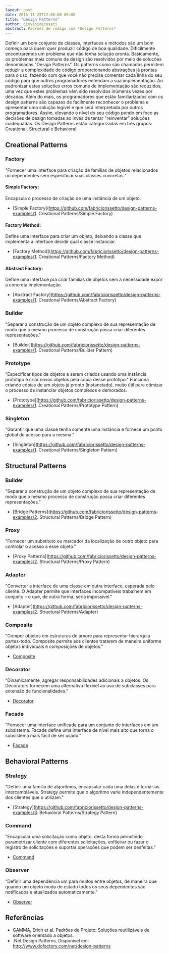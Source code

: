 ```yaml
---
layout: post
date: 2016-11-25T12:00:00-00:00
title: "Design Patterns"
author: giovanidecusati
abstract: Padrões de código com *Design Patterns*
---
```

Definir um bom conjunto de classes, interfaces e métodos são um bom começo para quem quer produzir código de boa qualidade. Dificilmente encontraremos um problema que não tenha solução pronta. Basicamente, os problemas mais comuns de design são resolvidos por meio de soluções denominadas "Design Patterns”. Os patterns como são chamados permitem reduzir a complexidade do código proporcionando abstrações já prontas para o uso, fazendo com que você não precise comentar cada linha do seu código para que outros programadores entendam a sua implementação. Ao padronizar estas soluções erros comuns de implementação são reduzidos, uma vez que estes problemas vêm sido resolvidos inúmeras vezes por décadas. Além do mais, os programadores que estão familiarizados com os design patterns são capazes de facilmente reconhecer o problema e apresentar uma solução legível e que será interpretada por outros programadores. Assim, elevando o nível do seu código pondo em foco as decisões de design tomadas ao invés de tentar "reinventar” soluções inadequadas. Os Design Patterns estão categorizadas em três grupos: Creational, Structural e Behavioral.

## Creational Patterns

### Factory
"Fornecer uma interface para criação de famílias de objetos relacionados ou dependentes sem especificar suas classes concretas."

#### Simple Factory: 
Encapsula o processo de criação de uma instância de um objeto.
* [Simple Factory](https://github.com/fabriciorissetto/design-patterns-examples/1. Creational Patterns/Simple Factory)

#### Factory Method: 
Define uma interface para criar um objeto, deixando a classe que implementa a interface decidir qual classe instanciar.
* [Factory Method](https://github.com/fabriciorissetto/design-patterns-examples/1. Creational Patterns/Factory Method)

#### Abstract Factory: 
Define uma interface pra criar familias de objetos sem a necessidade expor a concreta implementação. 
* [Abstract Factory](https://github.com/fabriciorissetto/design-patterns-examples/1. Creational Patterns/Abstract Factory)

### Builder
"Separar a construção de um objeto complexo de sua representação de modo que o mesmo processo de construção possa criar diferentes representações."
* [Builder](https://github.com/fabriciorissetto/design-patterns-examples/1. Creational Patterns/Builder Pattern)

### Prototype
"Especificar tipos de objetos a serem criados usando uma instância protótipo e criar novos objetos pela cópia desse protótipo."
Funciona criando cópias de um objeto já pronto (instanciado), muito útil para otimizar o processo de instanciar objetos complexos e demorados.  
* [Prototype](https://github.com/fabriciorissetto/design-patterns-examples/1. Creational Patterns/Prototype Pattern)

### Singleton
"Garantir que uma classe tenha somente uma instância e fornece um ponto global de acesso para a mesma." 
* [Singleton](https://github.com/fabriciorissetto/design-patterns-examples/1. Creational Patterns/Singleton Pattern)

## Structural Patterns

### Builder
"Separar a construção de um objeto complexo de sua representação de modo que o mesmo processo de construção possa criar diferentes representações."
* [Bridge Patterns](https://github.com/fabriciorissetto/design-patterns-examples/2. Structural Patterns/Bridge Pattern)

### Proxy
"Fornecer um substituto ou marcador da localização de outro objeto para controlar o acesso a esse objeto."
* [Proxy Patterns](https://github.com/fabriciorissetto/design-patterns-examples/2. Structural Patterns/Proxy Pattern)

### Adapter
"Converter a interface de uma classe em outra interface, esperada pelo cliente. O Adapter permite que interfaces incompatíveis trabalhem em conjunto – o que, de outra forma, seria impossível."
 * [Adapter](https://github.com/fabriciorissetto/design-patterns-examples/2. Structural Patterns/Adapter)

### Composite
"Compor objetos em estruturas de árvore para representar hierarquia partes-todo. Composite permite aos clientes tratarem de maneira uniforme objetos individuais e composições de objetos.”
 * [Composite](http://www.codeproject.com/Articles/185797/Composite-Design-Pattern)

### Decorator
"Dinamicamente, agregar responsabilidades adicionais a objetos. Os Decorators fornecem uma alternativa flexível ao uso de subclasses para extensão de funcionalidades."
 * [Decorator](http://www.dofactory.com/net/decorator-design-pattern)

### Facade
"Fornecer uma interface unificada para um conjunto de interfaces em um subsistema. Facade define uma interface de nível mais alto que torna o subsistema mais fácil de ser usado."
 * [Facade](http://www.dofactory.com/net/facade-design-pattern)

## Behavioral Patterns

### Strategy
"Definir uma família de algoritmos, encapsular cada uma delas e torná-las intercambiáveis. Strategy permite que o algoritmo varie independentemente dos clientes que o utilizam."
 * [Strategy](https://github.com/fabriciorissetto/design-patterns-examples/3. Behavioral Patterns/Strategy Pattern)

### Command
"Encapsular uma solicitação como objeto, desta forma permitindo parametrizar cliente com diferentes solicitações, enfileirar ou fazer o registro de solicitações e suportar operações que podem ser desfeitas."
 * [Command](http://www.dofactory.com/net/command-design-pattern)

### Observer
"Definir uma dependência um para muitos entre objetos, de maneira que quando um objeto muda de estado todos os seus dependentes são notificados e atualizados automaticamente."
 * [Observer](http://www.dofactory.com/net/observer-design-pattern)

## Referências
 * GAMMA, Erich et al. Padrões de Projeto: Soluções reutilizáveis de software orientado a objetos.
 * .Net Design Patterns. Disponível em: <http://www.dofactory.com/net/design-patterns>